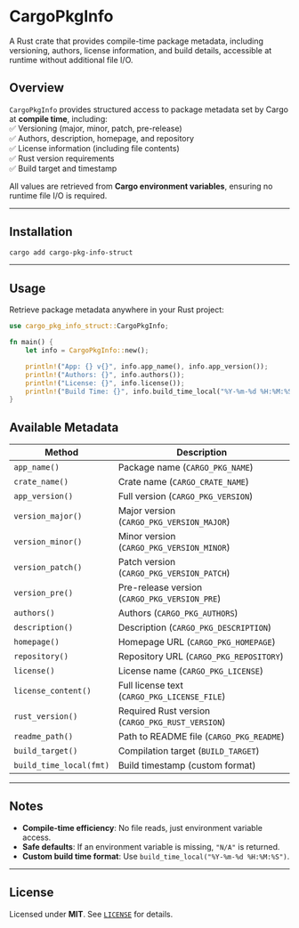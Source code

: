 # CargoPkgInfo 
A Rust crate that provides compile-time package metadata, including versioning, authors, license information, and build details, accessible at runtime without additional file I/O.

## Overview
`CargoPkgInfo` provides structured access to package metadata set by Cargo at **compile time**, including:  
✅ Versioning (major, minor, patch, pre-release)  
✅ Authors, description, homepage, and repository  
✅ License information (including file contents)  
✅ Rust version requirements  
✅ Build target and timestamp  

All values are retrieved from **Cargo environment variables**, ensuring no runtime file I/O is required.  

---

## Installation

```bash
cargo add cargo-pkg-info-struct
```

---

## Usage
Retrieve package metadata anywhere in your Rust project:

```rust
use cargo_pkg_info_struct::CargoPkgInfo;

fn main() {
    let info = CargoPkgInfo::new();

    println!("App: {} v{}", info.app_name(), info.app_version());
    println!("Authors: {}", info.authors());
    println!("License: {}", info.license());
    println!("Build Time: {}", info.build_time_local("%Y-%m-%d %H:%M:%S"));
}
```

##  Available Metadata
| **Method**                  | **Description** |
|-----------------------------|---------------|
| `app_name()`                | Package name (`CARGO_PKG_NAME`) |
| `crate_name()`              | Crate name (`CARGO_CRATE_NAME`) |
| `app_version()`             | Full version (`CARGO_PKG_VERSION`) |
| `version_major()`           | Major version (`CARGO_PKG_VERSION_MAJOR`) |
| `version_minor()`           | Minor version (`CARGO_PKG_VERSION_MINOR`) |
| `version_patch()`           | Patch version (`CARGO_PKG_VERSION_PATCH`) |
| `version_pre()`             | Pre-release version (`CARGO_PKG_VERSION_PRE`) |
| `authors()`                 | Authors (`CARGO_PKG_AUTHORS`) |
| `description()`             | Description (`CARGO_PKG_DESCRIPTION`) |
| `homepage()`                | Homepage URL (`CARGO_PKG_HOMEPAGE`) |
| `repository()`              | Repository URL (`CARGO_PKG_REPOSITORY`) |
| `license()`                 | License name (`CARGO_PKG_LICENSE`) |
| `license_content()`         | Full license text (`CARGO_PKG_LICENSE_FILE`) |
| `rust_version()`            | Required Rust version (`CARGO_PKG_RUST_VERSION`) |
| `readme_path()`             | Path to README file (`CARGO_PKG_README`) |
| `build_target()`            | Compilation target (`BUILD_TARGET`) |
| `build_time_local(fmt)`     | Build timestamp (custom format) |

---

## Notes
- **Compile-time efficiency**: No file reads, just environment variable access.  
- **Safe defaults**: If an environment variable is missing, `"N/A"` is returned.  
- **Custom build time format**: Use `build_time_local("%Y-%m-%d %H:%M:%S")`.  

---

## License
Licensed under **MIT**. See [`LICENSE`](./LICENSE) for details.
